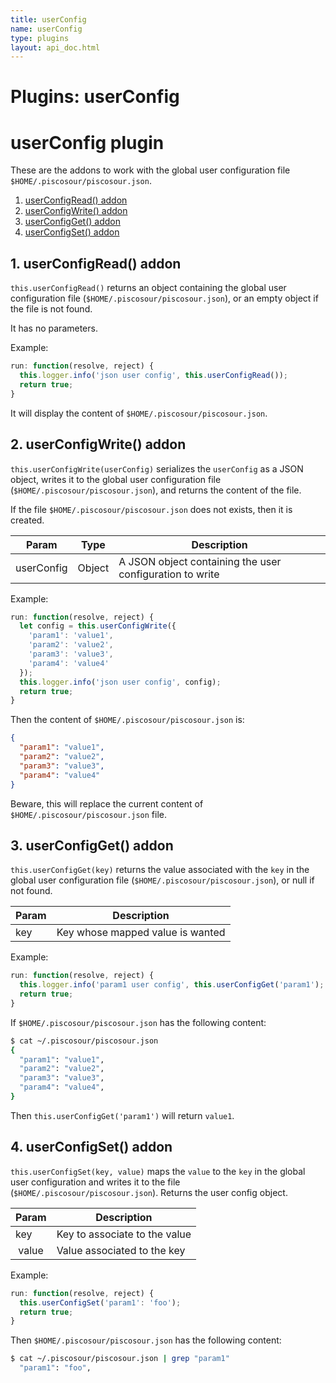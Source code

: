 ```yaml
---
title: userConfig
name: userConfig
type: plugins
layout: api_doc.html
---
```

# Plugins: userConfig


# userConfig plugin

These are the addons to work with the global user configuration file `$HOME/.piscosour/piscosour.json`.

1. [userConfigRead() addon](#userConfigRead)
1. [userConfigWrite() addon](#userConfigWrite)
1. [userConfigGet() addon](#userConfigGet)
1. [userConfigSet() addon](#userConfigSet)

## <a name="userConfigRead"></a>1. userConfigRead() addon

`this.userConfigRead()` returns an object containing the global user configuration file (`$HOME/.piscosour/piscosour.json`), or an empty object if the file is not found.

It has no parameters.

Example:

```javascript
run: function(resolve, reject) {
  this.logger.info('json user config', this.userConfigRead());
  return true;
}
```

It will display the content of `$HOME/.piscosour/piscosour.json`.

## <a name="userConfigWrite"></a>2. userConfigWrite() addon

`this.userConfigWrite(userConfig)` serializes the `userConfig` as a JSON object, writes it to the global user configuration file (`$HOME/.piscosour/piscosour.json`), and returns the content of the file.

If the file `$HOME/.piscosour/piscosour.json` does not exists, then it is created.

| Param | Type | Description |
| --- | --- |--- |
| userConfig | Object | A JSON object containing the user configuration to write |

Example:

```javascript
run: function(resolve, reject) {
  let config = this.userConfigWrite({
    'param1': 'value1',
    'param2': 'value2',
    'param3': 'value3',
    'param4': 'value4'
  });
  this.logger.info('json user config', config);
  return true;
}
```

Then the content of `$HOME/.piscosour/piscosour.json` is:

```json
{
  "param1": "value1",
  "param2": "value2",
  "param3": "value3",
  "param4": "value4"
}
```

Beware, this will replace the current content of `$HOME/.piscosour/piscosour.json` file.

## <a name="userConfigGet"></a>3. userConfigGet() addon

`this.userConfigGet(key)` returns the value associated with the `key` in the global user configuration file (`$HOME/.piscosour/piscosour.json`), or null if not found.

| Param | Description |
| --- | --- |
| key | Key whose mapped value is wanted |

Example:

```javascript
run: function(resolve, reject) {
  this.logger.info('param1 user config', this.userConfigGet('param1');
  return true;
}
```

If `$HOME/.piscosour/piscosour.json` has the following content:

```sh
$ cat ~/.piscosour/piscosour.json
{
  "param1": "value1",
  "param2": "value2",
  "param3": "value3",
  "param4": "value4",
}
```

Then `this.userConfigGet('param1')` will return `value1`.

## <a name="userConfigSet"></a>4. userConfigSet() addon

`this.userConfigSet(key, value)` maps the `value` to the `key` in the global user configuration and writes it to the file (`$HOME/.piscosour/piscosour.json`).
Returns the user config object.

| Param | Description |
| --- | --- |
| key | Key to associate to the value |
| value | Value associated to the key |

Example:

```javascript
run: function(resolve, reject) {
  this.userConfigSet('param1': 'foo');
  return true;
}
```

Then `$HOME/.piscosour/piscosour.json` has the following content:

```sh
$ cat ~/.piscosour/piscosour.json | grep "param1"
  "param1": "foo",
```


